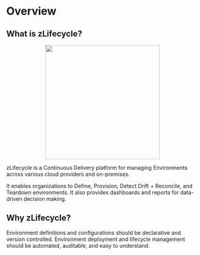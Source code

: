 # Overview

## What is zLifecycle?

<p align="center">
    <img src="https://user-images.githubusercontent.com/47644789/147984939-738f7535-be82-41ab-8f35-e684f8cdb3c7.png" width="300"/>
</p>

zLifecycle is a Continuous Delivery platform for managing Environments across various cloud providers and on-premises.

It enables organizations to Define, Provision, Detect Drift + Reconcile, and Teardown environments. It also provides dashboards and reports for data-driven decision making.

## Why zLifecycle?

Environment definitions and configurations should be declarative and version controlled. Environment deployment and lifecycle management should be automated, auditable, and easy to understand.
